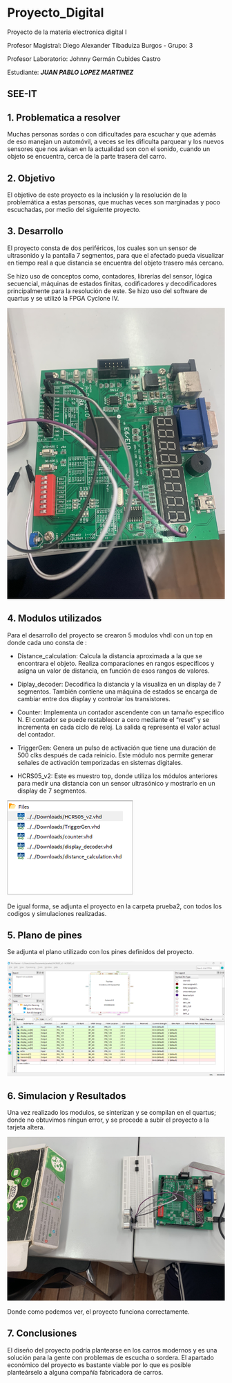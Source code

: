 # Proyecto_Digital
Proyecto de la materia electronica digital I 

Profesor Magistral: Diego Alexander Tibaduiza Burgos - Grupo: 3

Profesor Laboratorio: Johnny Germán Cubides Castro 

Estudiante: _**JUAN PABLO LOPEZ MARTINEZ**_

## SEE-IT

## 1. Problematica a resolver

Muchas personas sordas o con dificultades para escuchar y que además de eso manejan un automóvil, a veces se les dificulta parquear y los nuevos sensores que nos avisan en la actualidad son con el sonido, cuando un objeto se encuentra, cerca de la parte trasera del carro.

## 2. Objetivo

El objetivo de este proyecto es la inclusión y la resolución de la problemática a estas personas, que muchas veces son marginadas y poco escuchadas, por medio del siguiente proyecto.

## 3. Desarrollo

El proyecto consta de dos periféricos, los cuales son un sensor de ultrasonido y la pantalla 7 segmentos, para que el afectado pueda visualizar en tiempo real a que distancia se encuentra del objeto trasero más cercano.  

Se hizo uso de conceptos como, contadores, librerías del sensor, lógica secuencial, máquinas de estados finitas, codificadores y decodificadores principalmente para la resolución de este. Se hizo uso del software de quartus y se utilizó la FPGA Cyclone IV.

![ejemplo1](figs/IMG_8943.jpg)

## 4. Modulos utilizados

Para el desarrollo del proyecto se crearon 5 modulos vhdl con un top en donde cada uno consta de :

- Distance_calculation: Calcula la distancia aproximada a la que se encontrara el objeto. Realiza comparaciones en rangos específicos y asigna un valor de distancia, en función de esos rangos de valores.

- Diplay_decoder: Decodifica la distancia y la visualiza en un display de 7 segmentos. También contiene una máquina de estados se encarga de cambiar entre dos display y controlar los transistores.

- Counter: Implementa un contador ascendente con un tamaño especifico N. El contador se puede restablecer a cero mediante el “reset” y se incrementa en cada ciclo de reloj.  La salida q representa el valor actual del contador.

- TriggerGen: Genera un pulso de activación que tiene una duración de 500 clks después de cada reinicio.  Este módulo nos permite generar señales de activación temporizadas en sistemas digitales.

- HCRS05_v2: Este es muestro top, donde utiliza los módulos anteriores para medir una distancia con un sensor ultrasónico y mostrarlo en un display de 7 segmentos.

![ejemplo2](figs/dos.png)

De igual forma, se adjunta el proyecto en la carpeta prueba2, con todos los codigos y simulaciones realizadas.

## 5. Plano de pines

Se adjunta el plano utilizado con los pines definidos del proyecto.

![ejemplo3](figs/receo.png)

## 6. Simulacion y Resultados

Una vez realizado los modulos, se sinterizan y se compilan en el quartus; donde no obtuvimos ningun error, y se procede a subir el proyecto a la tarjeta altera.

![ejemplo4](figs/IMG_8944.jpg)

Donde como podemos ver, el proyecto funciona correctamente.

## 7. Conclusiones

El diseño del proyecto podría plantearse en los carros modernos y es una solución para la gente con problemas de escucha o sordera. El apartado económico del proyecto es bastante viable por lo que es posible planteárselo a alguna compañía fabricadora de carros.










